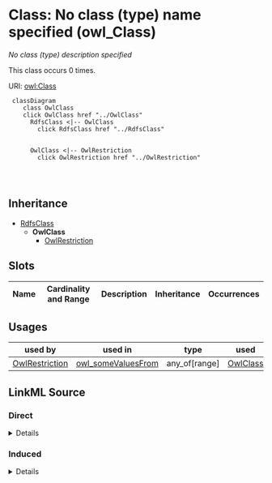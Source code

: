 

# Class: No class (type) name specified (owl_Class)


_No class (type) description specified_






This class occurs 0 times.


URI: [owl:Class](http://www.w3.org/2002/07/owl#Class)






```mermaid
 classDiagram
    class OwlClass
    click OwlClass href "../OwlClass"
      RdfsClass <|-- OwlClass
        click RdfsClass href "../RdfsClass"
      

      OwlClass <|-- OwlRestriction
        click OwlRestriction href "../OwlRestriction"
      
      
      
```





## Inheritance
* [RdfsClass](../classes/RdfsClass.md)
    * **OwlClass**
        * [OwlRestriction](../classes/OwlRestriction.md)



## Slots

| Name | Cardinality and Range | Description | Inheritance | Occurrences |
| ---  | --- | --- | --- | --- |





## Usages

| used by | used in | type | used |
| ---  | --- | --- | --- |
| [OwlRestriction](../classes/OwlRestriction.md) | [owl_someValuesFrom](../slots/owl_someValuesFrom.md) | any_of[range] | [OwlClass](../classes/OwlClass.md) |











## LinkML Source

<!-- TODO: investigate https://stackoverflow.com/questions/37606292/how-to-create-tabbed-code-blocks-in-mkdocs-or-sphinx -->

### Direct

<details>

```yaml
name: owl_Class
conforms_to: No schema conformance document specified
annotations:
  count:
    tag: count
    value: 0
description: No class (type) description specified
title: No class (type) name specified
from_schema: fio-kg
rank: 1000
is_a: rdfs_Class
class_uri: owl:Class

```
</details>

### Induced

<details>

```yaml
name: owl_Class
conforms_to: No schema conformance document specified
annotations:
  count:
    tag: count
    value: 0
description: No class (type) description specified
title: No class (type) name specified
from_schema: fio-kg
rank: 1000
is_a: rdfs_Class
class_uri: owl:Class

```
</details>